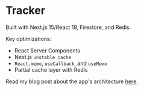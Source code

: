 # Tracker

Built with Next.js 15/React 19, Firestore, and Redis.

Key optimizations:
- React Server Components
- Next.js `unstable_cache`
- `React.memo`, `useCallback`, and `useMemo`
- Partial cache layer with Redis

Read my blog post about the app's architecture [here](https://sh.zzzzion.com/blog/tracker).
